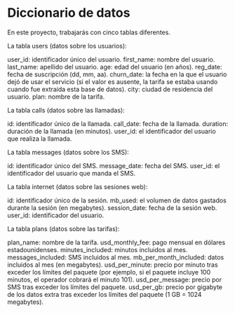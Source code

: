 # Diccionario de datos

En este proyecto, trabajarás con cinco tablas diferentes.

La tabla users (datos sobre los usuarios):
 
user_id: identificador único del usuario.
first_name: nombre del usuario.
last_name: apellido del usuario.
age: edad del usuario (en años).
reg_date: fecha de suscripción (dd, mm, aa).
churn_date: la fecha en la que el usuario dejó de usar el servicio (si el valor es ausente, la tarifa se estaba usando cuando fue extraída esta base de datos).
city: ciudad de residencia del usuario.
plan: nombre de la tarifa.

La tabla calls (datos sobre las llamadas):
 
id: identificador único de la llamada.
call_date: fecha de la llamada.
duration: duración de la llamada (en minutos).
user_id: el identificador del usuario que realiza la llamada.

La tabla messages (datos sobre los SMS):
 
id: identificador único del SMS.
message_date: fecha del SMS.
user_id: el identificador del usuario que manda el SMS.

La tabla internet (datos sobre las sesiones web):
 
id: identificador único de la sesión.
mb_used: el volumen de datos gastados durante la sesión (en megabytes).
session_date: fecha de la sesión web.
user_id: identificador del usuario.

La tabla plans (datos sobre las tarifas):
 
plan_name: nombre de la tarifa.
usd_monthly_fee: pago mensual en dólares estadounidenses.
minutes_included: minutos incluidos al mes.
messages_included: SMS incluidos al mes.
mb_per_month_included: datos incluidos al mes (en megabytes).
usd_per_minute: precio por minuto tras exceder los límites del paquete (por ejemplo, si el paquete incluye 100 minutos, el operador cobrará el minuto 101).
usd_per_message: precio por SMS tras exceder los límites del paquete.
usd_per_gb: precio por gigabyte de los datos extra tras exceder los límites del paquete (1 GB = 1024 megabytes).